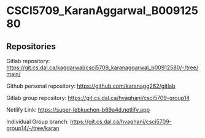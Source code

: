 # CSCI5709_KaranAggarwal_B00912580



## Repositories

Gitlab repository: https://git.cs.dal.ca/kaggarwal/csci5709_karanaggarwal_b00912580/-/tree/main/ 

Github personal repository: https://github.com/karanagg262/gitlab 

Gitlab group repository: https://git.cs.dal.ca/hvaghani/csci5709-group14 

Netlify Link: https://super-lebkuchen-b69a4d.netlify.app 

Individual Group branch: https://git.cs.dal.ca/hvaghani/csci5709-group14/-/tree/karan
